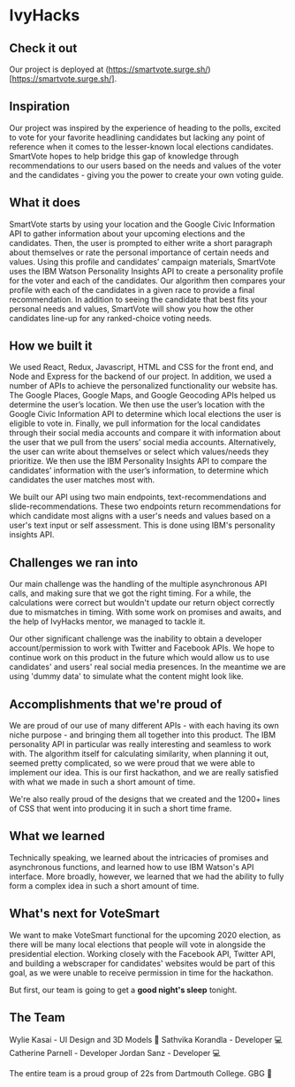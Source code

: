 # IvyHacks

## Check it out
Our project is deployed at (https://smartvote.surge.sh/)[https://smartvote.surge.sh/].

## Inspiration
Our project was inspired by the experience of heading to the polls, excited to vote for your favorite headlining candidates but lacking any point of reference when it comes to the lesser-known local elections candidates. SmartVote hopes to help bridge this gap of knowledge through recommendations to our users based on the needs and values of the voter and the candidates - giving you the power to create your own voting guide.

## What it does
SmartVote starts by using your location and the Google Civic Information API to gather information about your upcoming elections and the candidates. Then, the user is prompted to either write a short paragraph about themselves or rate the personal importance of certain needs and values. Using this profile and candidates' campaign materials, SmartVote uses the IBM Watson Personality Insights API to create a personality profile for the voter and each of the candidates. Our algorithm then compares your profile with each of the candidates in a given race to provide a final recommendation. In addition to seeing the candidate that best fits your personal needs and values, SmartVote will show you how the other candidates line-up for any ranked-choice voting needs.

## How we built it
We used React, Redux, Javascript, HTML and CSS for the front end, and Node and Express for the backend of our project. In addition, we used a number of APIs to achieve the personalized functionality our website has. The Google Places, Google Maps, and Google Geocoding APIs helped us determine the user’s location. We then use the user’s location with the Google Civic Information API to determine which local elections the user is eligible to vote in. Finally, we pull information for the local candidates through their social media accounts and compare it with information about the user that we pull from the users’ social media accounts. Alternatively, the user can write about themselves or select which values/needs they prioritize. We then use the IBM Personality Insights API to compare the candidates’ information with the user’s information, to determine which candidates the user matches most with.

We built our API using two main endpoints, text-recommendations and slide-recommendations. These two endpoints return recommendations for which candidate most aligns with a user's needs and values based on a user's text input or self assessment. This is done using IBM's personality insights API. 

## Challenges we ran into
Our main challenge was the handling of the multiple asynchronous API calls, and making sure that we got the right timing. For a while, the calculations were correct but wouldn't update our return object correctly due to mismatches in timing. With some work on promises and awaits, and the help of IvyHacks mentor, we managed to tackle it.

Our other significant challenge was the inability to obtain a developer account/permission to work with Twitter and Facebook APIs. We hope to continue work on this product in the future which would allow us to use candidates' and users' real social media presences. In the meantime we are using 'dummy data' to simulate what the content might look like.

## Accomplishments that we're proud of
We are proud of our use of many different APIs - with each having its own niche purpose - and bringing them all together into this product. The IBM personality API in particular was really interesting and seamless to work with. The algorithm itself for calculating similarity, when planning it out, seemed pretty complicated, so we were proud that we were able to implement our idea. This is our first hackathon, and we are really satisfied with what we made in such a short amount of time.

We're also really proud of the designs that we created and the 1200+ lines of CSS that went into producing it in such a short time frame.

## What we learned
Technically speaking, we learned about the intricacies of promises and asynchronous functions, and learned how to use IBM Watson's API interface. More broadly, however, we learned that we had the ability to fully form a complex idea in such a short amount of time.

## What's next for VoteSmart
We want to make VoteSmart functional for the upcoming 2020 election, as there will be many local elections that people will vote in alongside the presidential election. Working closely with the Facebook API, Twitter API, and building a webscraper for candidates' websites would be part of this goal, as we were unable to receive permission in time for the hackathon.

But first, our team is going to get a **good night's sleep** tonight.

## The Team
Wylie Kasai - UI Design and 3D Models 🎨
Sathvika Korandla - Developer 💻
Catherine Parnell - Developer
Jordan Sanz - Developer 💻

The entire team is a proud group of 22s from Dartmouth College. GBG 🌲
